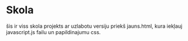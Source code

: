# Skola
šis ir  viss skola projekts ar uzlabotu versiju priekš jauns.html, kura iekļauj javascript.js failu un papildinajumu css.
